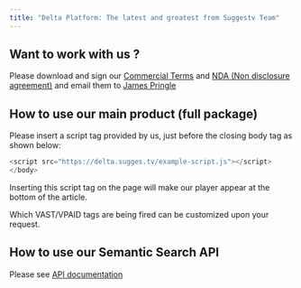 ```yaml
---
title: "Delta Platform: The latest and greatest from Suggestv Team"
---
```


## Want to work with us ?

Please download and sign our 
<a href='https://docs.sugges.tv/Commercial-Terms.docx' target='_blank'>Commercial Terms</a> 
and 
<a href='https://docs.sugges.tv/Suggestv-2-way-NDA.docx' target='_blank'>NDA (Non disclosure agreement)</a>
and email them to
<a href='mailto:james@sugges.tv'>James Pringle</a>




## How to use our main product (full package)

Please insert a script tag provided by us, just before the closing body tag as
shown below:

```javascript
<script src="https://delta.sugges.tv/example-script.js"></script>
</body>
```

Inserting this script tag on the page will make our player appear at the bottom
of the article.

Which VAST/VPAID tags are being fired can be customized upon your request.

## How to use our Semantic Search API

Please see [API documentation](/docs/)
